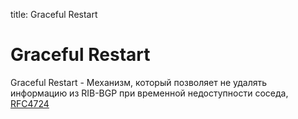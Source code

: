 title: Graceful Restart

# Graceful Restart
Graceful Restart -  Механизм, который позволяет не удалять информацию из RIB-BGP при временной недоступности соседа, [RFC4724](https://datatracker.ietf.org/doc/html/rfc4724)
